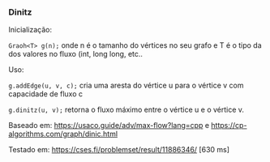 ### Dinitz

Inicialização:

``Graoh<T> g(n);`` onde n é o tamanho do vértices no seu grafo e T é o tipo da dos valores no fluxo (int, long long, etc..    

Uso:

``g.addEdge(u, v, c);`` cria uma aresta do vértice u para o vértice v com capacidade de fluxo c

``g.dinitz(u, v);`` retorna o fluxo máximo entre o vértice u e o vértice v.
 
Baseado em: https://usaco.guide/adv/max-flow?lang=cpp e https://cp-algorithms.com/graph/dinic.html 

Testado em: https://cses.fi/problemset/result/11886346/ [630 ms]

